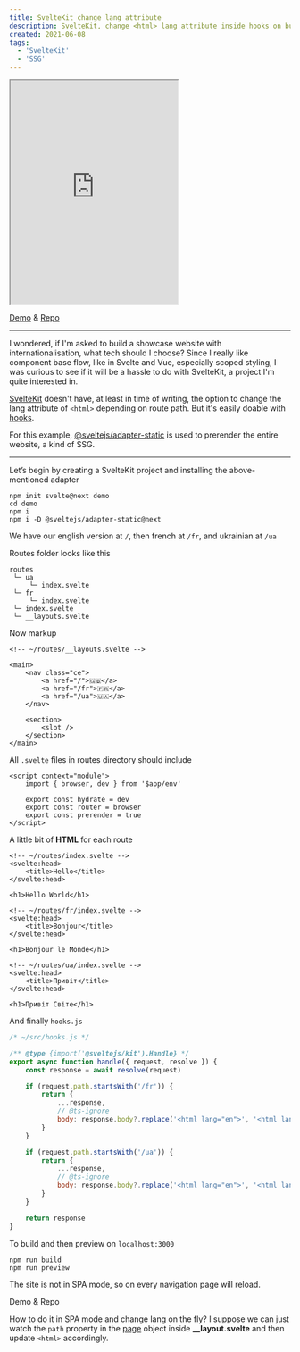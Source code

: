```yaml
---
title: SvelteKit change lang attribute
description: SvelteKit, change <html> lang attribute inside hooks on build
created: 2021-06-08
tags:
  - 'SvelteKit'
  - 'SSG'
---
```


<iframe src="https://demo-sveltekit-lang-attr.pages.dev/"
        title="Demo: SvelteKit change lang attribute" 
        width="300" height="400">
</iframe>

[Demo](https://demo-sveltekit-lang-attr.pages.dev/) & [Repo](https://github.com/diogenesofweb/demo-sveltekit-lang-attr)

---

I wondered, if I'm asked to build a showcase website with internationalisation, what tech should I choose? Since I really like component base flow, like in Svelte and Vue, especially scoped styling, I was curious to see if it will be a hassle to do with SvelteKit, a project I'm quite interested in.

[SvelteKit](https://kit.svelte.dev) doesn't have, at least in time of writing, the option to change the lang attribute of `<html>` depending on route path. But it's easily doable with [hooks](https://kit.svelte.dev/docs#hooks).

For this example, [@sveltejs/adapter-static](https://github.com/sveltejs/kit/tree/master/packages/adapter-static) is used to prerender the entire website, a kind of SSG.

---

Let’s begin by creating a SvelteKit project and installing the above-mentioned adapter

```shell
npm init svelte@next demo
cd demo
npm i
npm i -D @sveltejs/adapter-static@next
```

We have our english version at `/`, then french at `/fr`, and ukrainian at `/ua`

Routes folder looks like this

```text
routes
 └─ ua
     └─ index.svelte
 └─ fr
     └─ index.svelte
 └─ index.svelte
 └─ __layouts.svelte

```

Now markup

```markup
<!-- ~/routes/__layouts.svelte -->

<main>
	<nav class="ce">
		<a href="/">🇬🇧</a>
		<a href="/fr">🇫🇷</a>
		<a href="/ua">🇺🇦</a>
	</nav>

	<section>
		<slot />
	</section>
</main>
```

All `.svelte` files in routes directory should include

```markup
<script context="module">
	import { browser, dev } from '$app/env'

	export const hydrate = dev
	export const router = browser
	export const prerender = true
</script>
```

A little bit of **HTML** for each route

```markup
<!-- ~/routes/index.svelte -->
<svelte:head>
	<title>Hello</title>
</svelte:head>

<h1>Hello World</h1>
```

```markup
<!-- ~/routes/fr/index.svelte -->
<svelte:head>
	<title>Bonjour</title>
</svelte:head>

<h1>Bonjour le Monde</h1>
```

```markup
<!-- ~/routes/ua/index.svelte -->
<svelte:head>
	<title>Привіт</title>
</svelte:head>

<h1>Привіт Світе</h1>
```

And finally `hooks.js`

```js
/* ~/src/hooks.js */

/** @type {import('@sveltejs/kit').Handle} */
export async function handle({ request, resolve }) {
	const response = await resolve(request)

	if (request.path.startsWith('/fr')) {
		return {
			...response,
			// @ts-ignore
			body: response.body?.replace('<html lang="en">', '<html lang="fr">')
		}
	}

	if (request.path.startsWith('/ua')) {
		return {
			...response,
			// @ts-ignore
			body: response.body?.replace('<html lang="en">', '<html lang="uk">')
		}
	}

	return response
}
```

To build and then preview on `localhost:3000`

```shell
npm run build
npm run preview
```

The site is not in SPA mode, so on every navigation page will reload.

Demo & Repo

How to do it in SPA mode and change lang on the fly?
I suppose we can just watch the `path` property in the [page](https://kit.svelte.dev/docs#loading-input-page) object inside **\_\_layout.svelte** and then update `<html>` accordingly.
